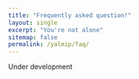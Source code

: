 ```yaml
---
title: "Frequently asked question!"
layout: single
excerpt: "You're not alone"
sitemap: false
permalink: /yalmip/faq/
---
```


Under development
